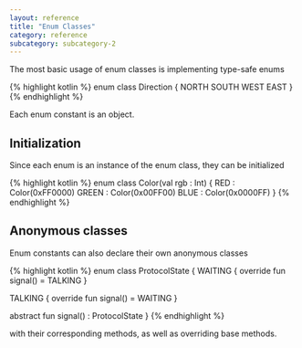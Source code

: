 ```yaml
---
layout: reference
title: "Enum Classes"
category: reference
subcategory: subcategory-2
---
```



The most basic usage of enum classes is implementing type-safe enums

{% highlight kotlin %}
enum class Direction {
  NORTH
  SOUTH
  WEST
  EAST
}
{% endhighlight %}

Each enum constant is an object.

## Initialization

Since each enum is an instance of the enum class, they can be initialized

{% highlight kotlin %}
enum class Color(val rgb : Int) {
  RED : Color(0xFF0000)
  GREEN : Color(0x00FF00)
  BLUE : Color(0x0000FF)
}
{% endhighlight %}

## Anonymous classes

Enum constants can also declare their own anonymous classes

{% highlight kotlin %}
enum class ProtocolState {
  WAITING {
    override fun signal() = TALKING
  }

  TALKING {
    override fun signal() = WAITING
  }

  abstract fun signal() : ProtocolState
}
{% endhighlight %}

with their corresponding methods, as well as overriding base methods.

